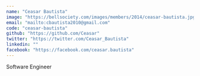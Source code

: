 ```yaml
---
name: "Ceasar Bautista"
image: "https://bellsociety.com/images/members/2014/ceasar-bautista.jpg"
email: "mailto:cbautista2010@gmail.com"
code: "ceasar-bautista"
github: "https://github.com/Ceasar"
twitter: "https://twitter.com/Ceasar_Bautista"
linkedin: ""
facebook: "https://facebook.com/ceasar.bautista"
---
```

Software Engineer